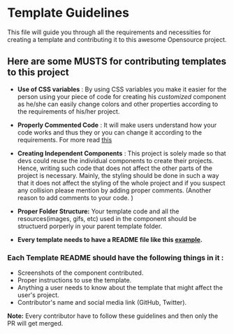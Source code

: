 ﻿# Template Guidelines
This file will guide you through all the requirements and necessities for creating a template and contributing it to this awesome Opensource project.
## Here are some **MUSTS** for contributing templates to this project

-   **Use of CSS variables** : By using CSS variables you make it easier for the person using your piece of code for creating his *customized* component as he/she can easily change colors and other properties according to the requirements of his/her project.

-   **Properly Commented Code** : It will make users understand how your code works and thus they or you can change it according to the requirements. For more read [this](https://medium.com/swlh/10-reasons-why-you-should-place-comments-in-your-code-96783a69ceda)
- **Creating Independent Components** : This project is solely made so that devs could reuse the individual components to create their projects. Hence, writing such code that does not affect the other parts of the project is necessary. Mainly, the styling should be done in such a way that it does not affect the styling of the whole project and if you suspect any collision please mention by adding proper comments. (Another reason to add comments to your code. )
- **Proper Folder Structure:** Your template code and all the resources(images, gifs, etc) used in the component should be structuerd porperly in your parent template folder. 
-   **Every template needs to have a README file like this [example](https://github.com/mudit023/templates/tree/main/animated-newsletter).**

### Each Template README should have the following things in it :

-   Screenshots of the component contributed.
-   Proper instructions to use the template.
-   Anything a user needs to know about the template that might affect the user's project.
-   Contributor's name and social media link (GitHub, Twitter).

**Note:**  Every contributor have to follow these guidelines and then only the PR will get merged.


